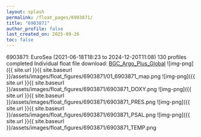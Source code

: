 ```yaml
---
layout: splash
permalink: /float_pages/6903871/
title: "6903871"
author_profile: false
last_created_on: 2025-09-26
toc: false
---
```

 
6903871: EuroSea (2021-06-18T18:23 to 2024-12-20T11:08)
130 profiles completed
Individual float file download: [BGC_Argo_Plus_Global](https://ftp.soest.hawaii.edu/bgc_argo_plus/Individual_Floats/outliers_removed/6903871_Sprof_processed.nc)
![img-png]({{ site.url }}{{ site.baseurl }}/assets/images/float_figures/6903871/01_6903871_map.png
![img-png]({{ site.url }}{{ site.baseurl }}/assets/images/float_figures/6903871/6903871_DOXY.png
![img-png]({{ site.url }}{{ site.baseurl }}/assets/images/float_figures/6903871/6903871_PRES.png
![img-png]({{ site.url }}{{ site.baseurl }}/assets/images/float_figures/6903871/6903871_PSAL.png
![img-png]({{ site.url }}{{ site.baseurl }}/assets/images/float_figures/6903871/6903871_TEMP.png
